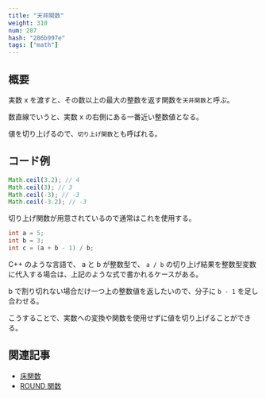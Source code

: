 ```yaml
---
title: "天井関数"
weight: 310
num: 287
hash: "286b997e"
tags: ["math"]
---
```


## 概要

実数 x を渡すと、その数以上の最大の整数を返す関数を`天井関数`と呼ぶ。

数直線でいうと、実数 x の右側にある一番近い整数値となる。

値を切り上げるので、`切り上げ関数`とも呼ばれる。

## コード例

```typescript
Math.ceil(3.2); // 4
Math.ceil(3); // 3
Math.ceil(-3); // -3
Math.ceil(-3.2); // -3
```

切り上げ関数が用意されているので通常はこれを使用する。

```cpp
int a = 5;
int b = 3;
int c = (a + b - 1) / b;
```

C++ のような言語で、 a と b が整数型で、 `a / b` の切り上げ結果を整数型変数に代入する場合は、上記のような式で書かれるケースがある。

b で割り切れない場合だけ一つ上の整数値を返したいので、分子に `b - 1` を足し合わせる。

こうすることで、実数への変換や関数を使用せずに値を切り上げることができる。

## 関連記事

- [床関数](/0fd2eac9)
- [ROUND 関数](/6425003d)
